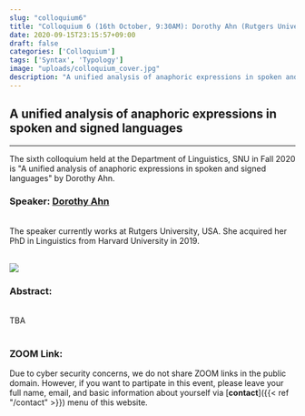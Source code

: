 ```yaml
---
slug: "colloquium6"
title: "Colloquium 6 (16th October, 9:30AM): Dorothy Ahn (Rutgers University)"
date: 2020-09-15T23:15:57+09:00
draft: false
categories: ['Colloquium']
tags: ['Syntax', 'Typology']
image: "uploads/colloquium_cover.jpg"
description: "A unified analysis of anaphoric expressions in spoken and signed languages by Dorothy Ahn"
---
```


## A unified analysis of anaphoric expressions in spoken and signed languages
***

The sixth colloquium held at the Department of Linguistics, SNU in Fall 2020 is "A unified analysis of anaphoric expressions in spoken and signed languages" by Dorothy Ahn. 

### Speaker: <a class=intro-link href=https://www.dorothyahn.com/>Dorothy Ahn</a>
<br/>
The speaker currently works at Rutgers University, USA. She acquired her PhD in Linguistics from Harvard University in 2019.
<br/><br/>

![ ](/profiles/Dorothy_Ahn_image.jpg#floatleft)

### Abstract: 
<br/>
TBA
<br/><br/>

### ZOOM Link:
Due to cyber security concerns, we do not share ZOOM links in the public domain. However, if you want to partipate in this event, please leave your full name, email, and basic information about yourself via [**contact**]({{< ref "/contact" >}}) menu of this website.